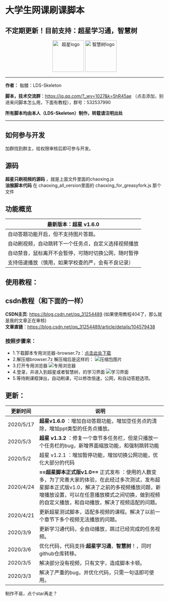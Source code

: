 # 大学生网课刷课脚本

## 不定期更新！目前支持：超星学习通，智慧树

<div align='center'>
  <img src='http://9.pic.pc6.com/thumb/n331m3a312v813yab22/16f5e42922d0263c_82_82.png' width='100px' alt='超星logo'/>
  <img src='http://pic.5577.com/up/2017-11/201711231055414637.png' width='100px' alt='智慧树logo'/>
</div>

****
__作者：__ 骷髅：LDS-Skeleton    

__脚本，技术交流群__：https://jq.qq.com/?_wv=1027&k=5hR45ae （点击添加，别进来问脚本怎么用，下面有教程），群号：532537990   

**所有脚本均由本人（LDS-Skeleton）制作，转载请注明出处** 

****
## 如何参与开发
加群找到群主，给权限审核后即可参与开发。
## 源码
__超星只刷视频的源码__ ，就是上面文件里面的chaoxing.js    
__油猴脚本代码__ 在 chaoxing_all_version里面的 chaoxing_for_greasyfork.js 那个文件    

## 功能概览
| 最新版本：超星 v1.6.0
| -----
| 自动答题功能开启，但不支持图片答题。
|自动刷视频，自动跳转下一个任务点，自定义选择视频播放
|自动禁音，鼠标离开不会暂停，可随时切换公网，随时暂停
|支持倍速播放（慎用，如果学校查的严，会有不良记录）


## 使用教程：
## csdn教程（和下面的一样）    
__CSDN主页__: https://blog.csdn.net/qq_31254489  (如果使用教程404了，那么就是我的文章正在审核)    
__文章直链__：https://blog.csdn.net/qq_31254489/article/details/104579438

### 按照步骤来：

- 1.下载脚本专用浏览器-browser.7z：[点击此处下载](https://share.weiyun.com/c5OIR80X)
- 2.解压缩browser.7z
解压缩后是这样的：
![压缩包图片](https://ghcdn.rawgit.org/KL-Skeleton/OnlineCourseScript/master/src/ysb.png)
- 3.打开专用浏览器
![专用浏览器](https://ghcdn.rawgit.org/KL-Skeleton/OnlineCourseScript/master/src/index.png)
- 4.登录，并进入到超星或者智慧树，的学习界面
![学习界面](https://ghcdn.rawgit.org/KL-Skeleton/OnlineCourseScript/master/src/studypage.png)
- 5.等待刷课框弹出，自动刷课，可以修改倍速，公网，和自动答题选项。

## 更新：

更新时间     | 说明
-------- | -----
2020/5/17| __超星v1.6.0__ ：增加自动答题功能，增加空任务点的清除，增加ppt类型的任务点播放。
2020/5/3| **超星 v1.3.2** ：修复一个章节多任务栏，但是只播放一个任务栏的bug，新增界面缩放功能，和强制跳转功能
2020/5/2| 超星 v1.2.1 ：增加暂停功能，增加切换公网功能，优化大部分的代码
2020/4/24| **==超星脚本正式版v1.0==** 正式发布 ：使用的人数变多，为了完善大家的体验，在此经过多次测试，发布超星脚本正式版v1.0，解决了之前的多视频播放问题，新增播放设置，可以在任意播放模式之间切换，做到视频的自定义播放，和自动播放，解决了视频适配的问题。
2020/4/21| 更新超星测试脚本，适配多视频的课程。解决了以前一个章节下多个视频无法播放的问题。
2020/3/9| 更新学习通代码，全自动播放，跳过已经完成的任务视频。
2020/3/6  |优化代码，代码支持:**超星学习通**，**智慧树**！，同时github仓库转移。
2020/3/5 |解决部分没有视频，只有文字，造成脚本卡顿。
2020/3/3  | 解决了严重的bug，并优化代码，只需一句话即可使用。



制作不易，点个star再走？


